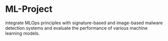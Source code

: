 # ML-Project
integrate MLOps principles with signature-based and image-based malware detection systems and evaluate the performance of various machine learning models.

